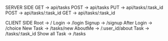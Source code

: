 SERVER SIDE
GET     ->      api/tasks
POST    ->      api/tasks
PUT     ->      api/tasks/:task_id
POST    ->      api/tasks/:task_id
GET     ->      api/tasks/:task_id

CLIENT SIDE
Root              -> /
Login             -> /login
Signup            -> /signup
After Login       -> /choice
New Task          -> /tasks/new
AboutMe           -> /:user_id/about
Task              -> /tasks/:task_id
Show all Task     -> /tasks